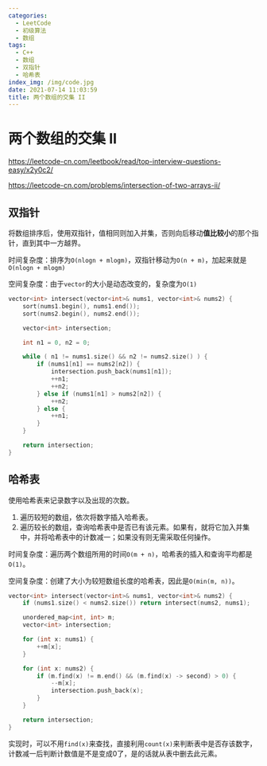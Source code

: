 ```yaml
---
categories:
  - LeetCode
  - 初级算法
  - 数组
tags:
  - C++
  - 数组
  - 双指针
  - 哈希表
index_img: /img/code.jpg
date: 2021-07-14 11:03:59
title: 两个数组的交集 II
---
```


# 两个数组的交集 II

https://leetcode-cn.com/leetbook/read/top-interview-questions-easy/x2y0c2/

https://leetcode-cn.com/problems/intersection-of-two-arrays-ii/

## 双指针

将数组排序后，使用双指针，值相同则加入并集，否则向后移动**值比较小**的那个指针，直到其中一方越界。

时间复杂度：排序为`O(nlogn + mlogm)`，双指针移动为`O(n + m)`，加起来就是`O(nlogn + mlogm)`

空间复杂度：由于`vector`的大小是动态改变的，复杂度为`O(1)`

```c++
vector<int> intersect(vector<int>& nums1, vector<int>& nums2) {
    sort(nums1.begin(), nums1.end());
    sort(nums2.begin(), nums2.end());

    vector<int> intersection;

    int n1 = 0, n2 = 0;

    while ( n1 != nums1.size() && n2 != nums2.size() ) {
        if (nums1[n1] == nums2[n2]) {
            intersection.push_back(nums1[n1]);
            ++n1;
            ++n2;
        } else if (nums1[n1] > nums2[n2]) {
            ++n2;
        } else {
            ++n1;
        }
    }

    return intersection;
}
```

## 哈希表

使用哈希表来记录数字以及出现的次数。

1. 遍历较短的数组，依次将数字插入哈希表。
2. 遍历较长的数组，查询哈希表中是否已有该元素。如果有，就将它加入并集中，并将哈希表中的计数减一；如果没有则无需采取任何操作。

时间复杂度：遍历两个数组所用的时间`O(m + n)`，哈希表的插入和查询平均都是`O(1)`。

空间复杂度：创建了大小为较短数组长度的哈希表，因此是`O(min(m, n))`。

```c++
vector<int> intersect(vector<int>& nums1, vector<int>& nums2) {
    if (nums1.size() < nums2.size()) return intersect(nums2, nums1);

    unordered_map<int, int> m;
    vector<int> intersection;

    for (int x: nums1) {
        ++m[x];
    }

    for (int x: nums2) {
        if (m.find(x) != m.end() && (m.find(x) -> second) > 0) {
            --m[x];
            intersection.push_back(x);
        }
    }

    return intersection;
}
```

实现时，可以不用`find(x)`来查找，直接利用`count(x)`来判断表中是否存该数字，计数减一后判断计数值是不是变成0了，是的话就从表中删去此元素。
